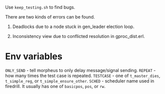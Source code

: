 Use `keep_testing.sh` to find bugs.

There are two kinds of errors can be found.

 1. Deadlocks due to a node stuck in gen_leader election loop.

 2. Inconsistency view due to conflicted resolution in gproc_dist.erl.

# Env variables

`ONLY_SEND` - tell morpheus to only delay message/signal sending.
`REPEAT` - how many times the test case is repeated.
`TESTCASE` - one of `t_master_dies`, `t_simple_reg`, or `t_simple_ensure_other`.
`SCHED` - scheduler name used in firedrill. It usually has one of `basicpos`, `pos`, or `rw`.
